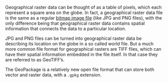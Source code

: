Geographical raster data can be thought of as a table of pixels, which each represent a square area on the globe. In fact, a geographical raster data file is the same as a regular <span class='internal-link'>[bitmap image file](bitmap-images)</span> (like JPG and PNG files), with the only difference being that geographical raster data contains spatial information that connects the data to a particular location.

JPG and PNG files can be turned into geographical raster data be describing its location on the globe in a so called world file. But a much more common file format for geographical rasters are TIFF files, which can have their spatial information embedded in the file itself. In that case they are referred to as GeoTIFF’s.

The GeoPackage is a relatively new open file format that can store both vector and raster data, with a `.gpkg` extension.